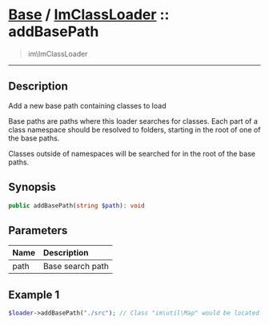 # [Base](base.md) / [ImClassLoader](base-ImClassLoader.md) :: addBasePath
 > im\ImClassLoader
____

## Description
Add a new base path containing classes to load

Base paths are paths where this loader searches
for classes. Each part of a class namespace should be resolved
to folders, starting in the root of one of the base paths.

Classes outside of namespaces will be searched for
in the root of the base paths.

## Synopsis
```php
public addBasePath(string $path): void
```

## Parameters
| Name | Description |
| :--- | :---------- |
| path | Base search path |

## Example 1
```php
$loader->addBasePath("./src"); // Class "im\util\Map" would be located in "./src/im/util/Map.php" depending on prefixes
```
